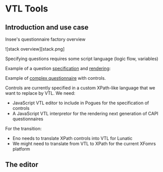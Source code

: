 # VTL Tools

## Introduction and use case

Insee's questionnaire factory overview

![stack overview][stack.png]

Specifying questions requires some script language (logic flow, variables)

Example of a question [specification](http://pogues.scfe.eu/rmspogfo/#/questionnaire/k07w61mf) and [rendering](http://stromae.scfe.eu/rmesstromae/fr/esa-dc-2018/questionna/new?unite-enquete=123456789):

Example of [complex questionnaire](http://pogues.scfe.eu/rmspogfo/#/questionnaire/simpsons) with controls.

Controls are currently specified in a custom XPath-like language that we want to replace by VTL. We need:

  * JavaScript VTL editor to include in Pogues for the specification of controls
  * A JavaScript VTL interpretor for the rendering next generation of CAPI questionnaires

For the transition:

  * Eno needs to translate XPath controls into VTL for Lunatic
  * We might need to translate from VTL to XPath for the current XFomrs platform

## The editor


